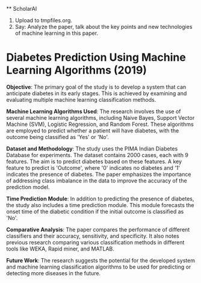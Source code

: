 ** ScholarAI

1. Upload to tmpfiles.org.
2. Say: Analyze the paper, talk about the key points and new technologies of machine learning in this paper.

 # Diabetes Prediction Using Machine Learning Algorithms (2019)

**Objective**: The primary goal of the study is to develop a system that can anticipate diabetes in its early stages. This is achieved by examining and evaluating multiple machine learning classification methods.

**Machine Learning Algorithms Used**: The research involves the use of several machine learning algorithms, including Naive Bayes, Support Vector Machine (SVM), Logistic Regression, and Random Forest. These algorithms are employed to predict whether a patient will have diabetes, with the outcome being classified as 'Yes' or 'No'.

**Dataset and Methodology**: The study uses the PIMA Indian Diabetes Database for experiments. The dataset contains 2000 cases, each with 9 features. The aim is to predict diabetes based on these features. A key feature to predict is 'Outcome', where '0' indicates no diabetes and '1' indicates the presence of diabetes. The paper emphasizes the importance of addressing class imbalance in the data to improve the accuracy of the prediction model.

**Time Prediction Module**: In addition to predicting the presence of diabetes, the study also includes a time prediction module. This module forecasts the onset time of the diabetic condition if the initial outcome is classified as 'No'.

**Comparative Analysis**: The paper compares the performance of different classifiers and their accuracy, sensitivity, and specificity. It also notes previous research comparing various classification methods in different tools like WEKA, Rapid miner, and MATLAB.

**Future Work**: The research suggests the potential for the developed system and machine learning classification algorithms to be used for predicting or detecting more diseases in the future.


